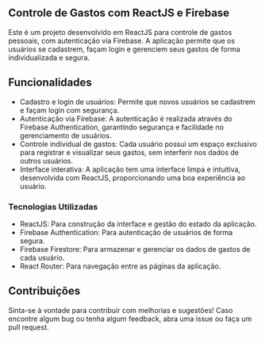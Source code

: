 <h2>Controle de Gastos com ReactJS e Firebase</h2>
Este é um projeto desenvolvido em ReactJS para controle de gastos pessoais, com autenticação via Firebase. A aplicação permite que os usuários se cadastrem, façam login e gerenciem seus gastos de forma individualizada e segura.

## Funcionalidades
 - Cadastro e login de usuários: Permite que novos usuários se cadastrem e façam login com segurança.
 - Autenticação via Firebase: A autenticação é realizada através do Firebase Authentication, garantindo segurança e facilidade no gerenciamento de usuários.
 - Controle individual de gastos: Cada usuário possui um espaço exclusivo para registrar e visualizar seus gastos, sem interferir nos dados de outros usuários.
 - Interface interativa: A aplicação tem uma interface limpa e intuitiva, desenvolvida com ReactJS, proporcionando uma boa experiência ao usuário.

### Tecnologias Utilizadas

 -  ReactJS: Para construção da interface e gestão do estado da aplicação.
 -  Firebase Authentication: Para autenticação de usuários de forma segura.
 -  Firebase Firestore: Para armazenar e gerenciar os dados de gastos de cada usuário.
 -  React Router: Para navegação entre as páginas da aplicação.

## Contribuições
Sinta-se à vontade para contribuir com melhorias e sugestões! Caso encontre algum bug ou tenha algum feedback, abra uma issue ou faça um pull request.
